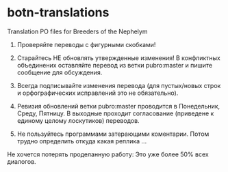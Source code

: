 # botn-translations
Translation PO files for Breeders of the Nephelym

1. Проверяйте переводы с фигурными скобками!

2. Старайтесь НЕ обновлять утвержденные изменения! В конфликтных объединених оставляйте перевод из ветки pubro:master и пишите сообщение для обсуждения.

3. Всегда подписывайте изменения перевода (для пустых/новых строк и орфографических исправлений это не обязательно).

3. Ревизия обновлений ветки pubro:master проводится в Понедельник, Среду, Пятницу.
   В выходные проходит согласование (приведене к единому целому лоскутиков) переводов.

4. Не пользуйтесь программами затерающими коментарии. Потом трудно определить откуда какая реплика ...

Не хочется потерять проделанную работу: Это уже более 50% всех диалогов.
